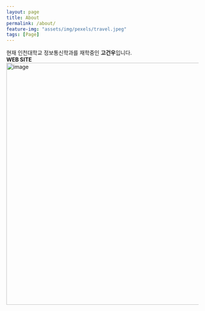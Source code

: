 ```yaml
---
layout: page
title: About
permalink: /about/
feature-img: "assets/img/pexels/travel.jpeg"
tags: [Page]
---
```


현재 인천대학교 정보통신학과를 재학중인 **고건우**입니다. <br>
**WEB SITE**
[<img width="1562" height="635" alt="image" src="https://github.com/user-attachments/assets/791eb503-75ed-4ac3-96b3-e65c79c908c0" />](https://ko-web.com/)
